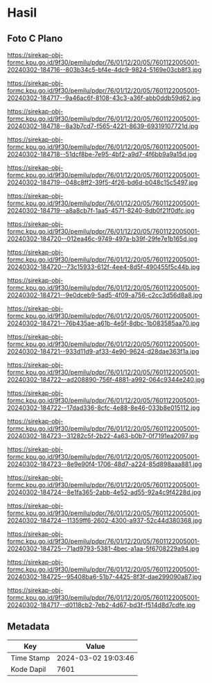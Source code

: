 # Hasil

## Foto C Plano

https://sirekap-obj-formc.kpu.go.id/9f30/pemilu/pdpr/76/01/12/20/05/7601122005001-20240302-184716--803b34c5-bf4e-4dc9-9824-5169e03cb8f3.jpg

https://sirekap-obj-formc.kpu.go.id/9f30/pemilu/pdpr/76/01/12/20/05/7601122005001-20240302-184717--9a46ac6f-8108-43c3-a36f-abb0ddb59d62.jpg

https://sirekap-obj-formc.kpu.go.id/9f30/pemilu/pdpr/76/01/12/20/05/7601122005001-20240302-184718--8a3b7cd7-f565-4221-8639-69319107721d.jpg

https://sirekap-obj-formc.kpu.go.id/9f30/pemilu/pdpr/76/01/12/20/05/7601122005001-20240302-184718--51dcf8be-7e95-4bf2-a9d7-4f6bb9a9a15d.jpg

https://sirekap-obj-formc.kpu.go.id/9f30/pemilu/pdpr/76/01/12/20/05/7601122005001-20240302-184719--048c8ff2-39f5-4f26-bd6d-b048c15c5497.jpg

https://sirekap-obj-formc.kpu.go.id/9f30/pemilu/pdpr/76/01/12/20/05/7601122005001-20240302-184719--a8a8cb7f-1aa5-4571-8240-8db0f21f0dfc.jpg

https://sirekap-obj-formc.kpu.go.id/9f30/pemilu/pdpr/76/01/12/20/05/7601122005001-20240302-184720--012ea46c-9749-497a-b39f-29fe7e1b165d.jpg

https://sirekap-obj-formc.kpu.go.id/9f30/pemilu/pdpr/76/01/12/20/05/7601122005001-20240302-184720--73c15933-612f-4ee4-8d5f-490455f5c44b.jpg

https://sirekap-obj-formc.kpu.go.id/9f30/pemilu/pdpr/76/01/12/20/05/7601122005001-20240302-184721--9e0dceb9-5ad5-4f09-a756-c2cc3d56d8a8.jpg

https://sirekap-obj-formc.kpu.go.id/9f30/pemilu/pdpr/76/01/12/20/05/7601122005001-20240302-184721--76b435ae-a61b-4e5f-8dbc-1b083585aa70.jpg

https://sirekap-obj-formc.kpu.go.id/9f30/pemilu/pdpr/76/01/12/20/05/7601122005001-20240302-184721--933d11d9-af33-4e90-9624-d28dae363f1a.jpg

https://sirekap-obj-formc.kpu.go.id/9f30/pemilu/pdpr/76/01/12/20/05/7601122005001-20240302-184722--ad208890-756f-4881-a992-064c9344e240.jpg

https://sirekap-obj-formc.kpu.go.id/9f30/pemilu/pdpr/76/01/12/20/05/7601122005001-20240302-184722--17dad336-8cfc-4e88-8e46-033b8e015112.jpg

https://sirekap-obj-formc.kpu.go.id/9f30/pemilu/pdpr/76/01/12/20/05/7601122005001-20240302-184723--31282c5f-2b22-4a63-b0b7-0f7191ea2097.jpg

https://sirekap-obj-formc.kpu.go.id/9f30/pemilu/pdpr/76/01/12/20/05/7601122005001-20240302-184723--8e9e90f4-1706-48d7-a224-85d898aaa881.jpg

https://sirekap-obj-formc.kpu.go.id/9f30/pemilu/pdpr/76/01/12/20/05/7601122005001-20240302-184724--8e1fa365-2abb-4e52-ad55-92a4c9f4228d.jpg

https://sirekap-obj-formc.kpu.go.id/9f30/pemilu/pdpr/76/01/12/20/05/7601122005001-20240302-184724--11359ff6-2602-4300-a937-52c44d380368.jpg

https://sirekap-obj-formc.kpu.go.id/9f30/pemilu/pdpr/76/01/12/20/05/7601122005001-20240302-184725--71ad9793-5381-4bec-a1aa-5f6708229a94.jpg

https://sirekap-obj-formc.kpu.go.id/9f30/pemilu/pdpr/76/01/12/20/05/7601122005001-20240302-184725--95408ba6-51b7-4425-8f3f-dae299090a87.jpg

https://sirekap-obj-formc.kpu.go.id/9f30/pemilu/pdpr/76/01/12/20/05/7601122005001-20240302-184717--d0118cb2-7eb2-4d67-bd3f-f514d8d7cdfe.jpg


## Metadata

| Key        | Value               |
| ---------- | ------------------- |
| Time Stamp | 2024-03-02 19:03:46 |
| Kode Dapil | 7601                |




